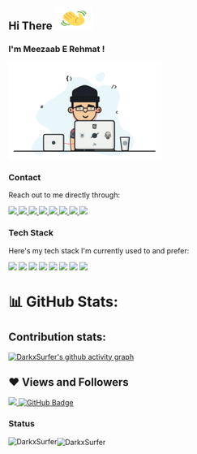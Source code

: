 <h2> Hi There
    <img src="https://github.com/codewithowais/codewithowais/blob/master/wave.gif" 
         alt="Waving hand animated gif"
         height="45"
         width="75" />
  </h2><h3> I'm Meezaab E Rehmat !
</h3>
<div>
 <img src="https://github.com/codewithowais/codewithowais/blob/master/coding.gif" width="60%"  loop=infinite></div>


### Contact

Reach out to me directly through:

<a href="https://www.linkedin.com/in/darksurfer/" target="_blank">
    <img src="https://img.shields.io/badge/LinkedIn-0077B5?style=for-the-badge&logo=linkedin&logoColor=white" />
</a> 

<a href="https://twitter.com//" target="_blank">
    <img src="https://img.shields.io/badge/Twitter-1DA1F2?style=for-the-badge&logo=twitter&logoColor=white" />
</a>

<a href="https://wa.me/923423004488/" target="_blank">
    <img src="https://img.shields.io/badge/WhatsApp-25D366?style=for-the-badge&logo=whatsapp&logoColor=white" />
</a>

<a href="https://www.facebook.com/meezaab" target="_blank">
    <img src="https://img.shields.io/badge/Facebook-1877F2?style=for-the-badge&logo=facebook&logoColor=white" />
</a>

<a href="https://www.facebook.com/messages/t/meezaab/" target="_blank">
    <img src="https://img.shields.io/badge/Messenger-00B2FF?style=for-the-badge&logo=messenger&logoColor=white" />
</a>

<a href="https://www.youtube.com/@darksurfer9735" target="_blank">
    <img src="https://img.shields.io/badge/YouTube-FF0000?style=for-the-badge&logo=youtube&logoColor=white" />
</a>

<a href="mailto:darkxsurfer@gmail.com" target="_blank">
    <img src="https://img.shields.io/badge/Gmail-D14836?style=for-the-badge&logo=gmail&logoColor=white" />
</a>

<a href="https://medium.com/@darkxurfer" target="_blank">
    <img src="https://img.shields.io/badge/Medium-12100E?style=for-the-badge&logo=medium&logoColor=white" />
</a>



### Tech Stack

Here's my tech stack I'm currently used to and prefer:

<div>
  <img src="https://img.shields.io/badge/HTML5-E34F26?style=for-the-badge&logo=html5&logoColor=white" />
  <img src="https://img.shields.io/badge/CSS3-1572B6?style=for-the-badge&logo=css3&logoColor=white" />
  <img src="https://img.shields.io/badge/Dart-0175C2?style=for-the-badge&logo=dart&logoColor=white" />
  <img src="https://img.shields.io/badge/Flutter-02569B?style=for-the-badge&logo=flutter&logoColor=white" />
  <img src="https://img.shields.io/badge/Python-3776AB?style=for-the-badge&logo=python&logoColor=white" />
  <img src="https://img.shields.io/badge/Node.js-43853D?style=for-the-badge&logo=node.js&logoColor=white" />
  <img src="https://img.shields.io/badge/Postman-FF6C37?style=for-the-badge&logo=postman&logoColor=white" />
  <img src="https://img.shields.io/badge/figma-%23F24E1E.svg?style=for-the-badge&logo=figma&logoColor=white" />
 
# 📊 GitHub Stats:

<div>

## Contribution stats:
[![DarkxSurfer's github activity graph](https://github-readme-activity-graph.vercel.app/graph?username=DarkxSurfer&custom_title=DarkxSurfer's%20Contribution&bg_color=1F222E&color=F8D866&line=F85D7F&point=FFFFFF&&hide_border=true)](https://github.com/ashutosh00710/github-readme-activity-graph)

    

    
## ❤ Views and Followers
    
<a href="https://github.com/Meghna-DAS/github-profile-views-counter">
    <img src="https://komarev.com/ghpvc/?username=DarkxSurfer">
</a>
<a href="https://github.com/DarkxSurfer?tab=followers"><img src="https://img.shields.io/github/followers/DarkxSurfer?label=Followers&style=social" alt="GitHub Badge"></a> 
    
    
### Status
  <p><img align="left" src="https://github-readme-stats-abdulmoizs-projects.vercel.app/api/top-langs?username=DarkxSurfer&show_icons=true&locale=en&layout=compact&size_weight=0.5&langs_count=6&hide=ShaderLab,CMake,TSQL,HLSL,GAP,Swift,GLSL,Objective-C,Objective-C%2B%2B,Inno%20Setup" alt="DarkxSurfer" /></p>
  <p><img align="center" src="https://github-readme-streak-stats.herokuapp.com/?user=DarkxSurfer&" alt="DarkxSurfer" /></p> 
    


